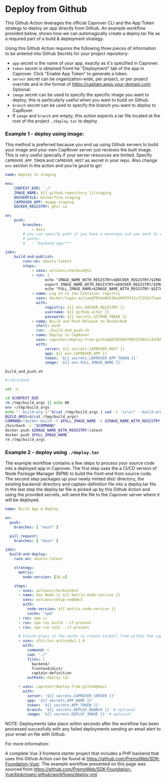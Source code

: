 # Deploy from Github

This Github Action leverages the official Caprover CLI and the App Token strategy to deploy an app directly from Github.
An example workflow provided below, shows how we can automagically create a deploy.tar file as a required part of a build & deployment strategy.

Using this Github Action requires the following three pieces of information to be entered into Github Secrets for your project repository:

- `app` secret is the name of your app, exactly as it's specified in Caprover.
- `token` secret is obtained fromt he "Deployment" tab of the app in Caprover. Click "Enable App Token" to generate a token.
- `server` secret can be organization-wide, per project, or per project override and in the format of https://captain.apps.your-domain.com.
Optional:
- `image` secret can be used to specify the specific image you want to deploy, this is particularly useful when you want to build on Github.
- `branch` secret can be used to specify the branch you want to deploy to CapRover.
- If `image` and `branch` are empty, this action expects a tar file located at the root of the project `./deploy.tar` to deploy



### Example 1 - deploy using image:
This method is preferred because you end up using Github servers to build your image and your own CapRover server just receives the built image. This is very useful specially if your server resources are limited.
Specify `CAPROVER_APP_TOKEN` and `CAPROVER_HOST` as secret in your repo. Also change `env` section in the action and you're good to go!


```yaml
name: Deploy to staging

env:
    CONTEXT_DIR: './'
    IMAGE_NAME: ${{ github.repository }}/staging
    DOCKERFILE: Dockerfile.staging
    CAPROVER_APP: myapp-staging
    DOCKER_REGISTRY: ghcr.io

on:
    push:
        branches:
            - main
        # you can specify path if you have a monorepo and you want to deploy if particular directory is changed, make sure to update `CONTEXT_DIR` too
        # paths:
        #   - "backend-app/**"

jobs:
    build-and-publish:
        runs-on: ubuntu-latest
        steps:
            - uses: actions/checkout@v1
            - run: |
                  echo "IMAGE_NAME_WITH_REGISTRY=$DOCKER_REGISTRY/$IMAGE_NAME" >> $GITHUB_ENV
                  export IMAGE_NAME_WITH_REGISTRY=$DOCKER_REGISTRY/$IMAGE_NAME
                  echo "FULL_IMAGE_NAME=$IMAGE_NAME_WITH_REGISTRY:$GITHUB_SHA-gitsha" >> $GITHUB_ENV
            - name: Log in to the Container registry
              uses: docker/login-action@f054a8b539a109f9f41c372932f1ae047eff08c9
              with:
                  registry: ${{ env.DOCKER_REGISTRY }}
                  username: ${{ github.actor }}
                  password: ${{ secrets.GITHUB_TOKEN }}
            - name: Build and Push Release to DockerHub
              shell: bash
              run: ./build_and_push.sh
            - name: Deploy to CapRover
              uses: caprover/deploy-from-github@d76580d79952f6841c453bb3ed37ef452b19752c
              with:
                  server: ${{ secrets.CAPROVER_HOST }}
                  app: ${{ env.CAPROVER_APP }}
                  token: '${{ secrets.CAPROVER_APP_TOKEN }}'
                  image: '${{ env.FULL_IMAGE_NAME }}'

```

`build_and_push.sh`
```bash
#!/bin/bash

set -e

cd $CONTEXT_DIR
rm /tmp/build_args || echo OK
env >/tmp/build_args
echo "--build-arg \""$(cat /tmp/build_args | sed -z 's/\n/" --build-arg "/g')"IGNORE_VAR=IGNORE_VAR\"" >/tmp/build_args
BUILD_ARGS=$(cat /tmp/build_args)
COMMAND="docker build -t $FULL_IMAGE_NAME -t $IMAGE_NAME_WITH_REGISTRY:latest -f $DOCKERFILE $BUILD_ARGS --no-cache ."
/bin/bash -c "$COMMAND"
docker push $IMAGE_NAME_WITH_REGISTRY:latest
docker push $FULL_IMAGE_NAME
rm /tmp/build_args

```

### Example 2 - deploy using `./deploy.tar`

The example workflow contains a few steps to process your source code into a deployed app in Caprover. The first step uses the a CI/CD version of Node Package Manager (NPM) to build the front-end from source code. The second step packages up your newly minted dist/ directory, the existing backend/ directory and captain-definition file into a deploy.tar file. In the last step the deploy.tar file is picked up by this Github Action and using the provided secrets, will send the file to the Caprover server where it will be deployed.

```yaml
name: Build App & Deploy

on:
  push:
    branches: [ "main" ]

  pull_request:
    branches: [ "main" ]

jobs:
  build-and-deploy:
    runs-on: ubuntu-latest

    strategy:
      matrix:
        node-version: [18.x]

    steps:
      - uses: actions/checkout@v3
      - name: Use Node.js ${{ matrix.node-version }}
        uses: actions/setup-node@v3
        with:
          node-version: ${{ matrix.node-version }}
          cache: "npm"
      - run: npm ci
      - run: npm run build --if-present
      - run: npm run test --if-present

      # Future plans in the works to create tarball from within the caprover/deploy-from-github action.
      - uses: a7ul/tar-action@v1.1.0
        with:
          command: c
          cwd: "./"
          files: |
            backend/
            frontend/dist/
            captain-definition
          outPath: deploy.tar

      - uses: caprover/deploy-from-github@main
        with:
          server: '${{ secrets.CAPROVER_SERVER }}'
          app: '${{ secrets.APP_NAME }}'
          token: '${{ secrets.APP_TOKEN }}'
          branch: '${{ secrets.DEPLOY_BRANCH }}' # optional
          image: '${{ secrets.DEPLOY_IMAGE }}' # optional

```

NOTE: Deployments take place within seconds after the workflow has been processed succesfully with any failed deployments sending an email alert to your email on file with Github.

For more information:

A complete Vue 3 frontend starter project that includes a PHP backend that uses this Github Action can be found at https://github.com/PremoWeb/SDK-Foundation-Vue/.
The example workflow presented on this page was sourced from https://github.com/PremoWeb/SDK-Foundation-Vue/blob/main/.github/workflows/deploy.yml.
